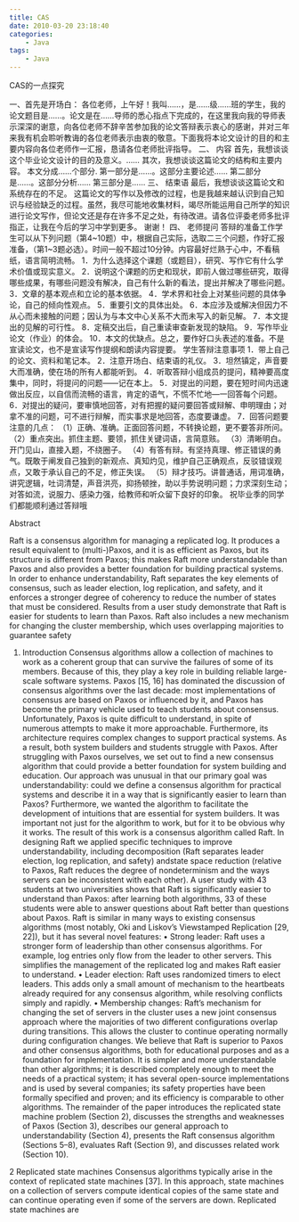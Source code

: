 ```yaml
---
title: CAS
date: 2010-03-20 23:18:40
categories:
	- Java
tags:
	- Java
---
```

CAS的一点探究
<!-- more -->

一、首先是开场白：
各位老师，上午好！我叫……，是……级……班的学生，我的论文题目是……。论文是在……导师的悉心指点下完成的，在这里我向我的导师表示深深的谢意，向各位老师不辞辛苦参加我的论文答辩表示衷心的感谢，并对三年来我有机会聆听教诲的各位老师表示由衷的敬意。下面我将本论文设计的目的和主要内容向各位老师作一汇报，恳请各位老师批评指导。
二、 内容
首先，我想谈谈这个毕业论文设计的目的及意义。……
其次，我想谈谈这篇论文的结构和主要内容。
本文分成……个部分.
第一部分是……。这部分主要论述……
第二部分是……。这部分分析……
第三部分是……
三、 结束语
最后，我想谈谈这篇论文和系统存在的不足。
这篇论文的写作以及修改的过程，也是我越来越认识到自己知识与经验缺乏的过程。虽然，我尽可能地收集材料，竭尽所能运用自己所学的知识进行论文写作，但论文还是存在许多不足之处，有待改进。请各位评委老师多批评指正，让我在今后的学习中学到更多。
谢谢！
四、 老师提问
答辩的准备工作学生可以从下列问题（第4~10题）中，根据自己实际，选取二三个问题，作好汇报准备，（第1~3题必选）。时间一般不超过10分钟。内容最好烂熟于心中，不看稿纸，语言简明流畅。
1．为什么选择这个课题（或题目），研究、写作它有什么学术价值或现实意义。
2．说明这个课题的历史和现状，即前人做过哪些研究，取得哪些成果，有哪些问题没有解决，自己有什么新的看法，提出并解决了哪些问题。
3．文章的基本观点和立论的基本依据。
4．学术界和社会上对某些问题的具体争论，自己的倾向性观点。
5．重要引文的具体出处。
6．本应涉及或解决但因力不从心而未接触的问题；因认为与本文中心关系不大而未写入的新见解。
7．本文提出的见解的可行性。
8．定稿交出后，自己重读审查新发现的缺陷。
9．写作毕业论文（作业）的体会。
10．本文的优缺点。总之，要作好口头表述的准备。不是宣读论文，也不是宣读写作提纲和朗读内容提要。
学生答辩注意事项
1．带上自己的论文、资料和笔记本。
2．注意开场白、结束语的礼仪。
3．坦然镇定，声音要大而准确，使在场的所有人都能听到。
4．听取答辩小组成员的提问，精神要高度集中，同时，将提问的问题——记在本上。
5．对提出的问题，要在短时间内迅速做出反应，以自信而流畅的语言，肯定的语气，不慌不忙地—一回答每个问题。
6．对提出的疑问，要审慎地回答，对有把握的疑问要回答或辩解、申明理由；对拿不准的问题，可不进行辩解，而实事求是地回答，态度要谦虚。
7．回答问题要注意的几点：
（1）正确、准确。正面回答问题，不转换论题，更不要答非所问。
（2）重点突出。抓住主题、要领，抓住关键词语，言简意赅。
（3）清晰明白。开门见山，直接入题，不绕圈子。
（4）有答有辩。有坚持真理、修正错误的勇气。既敢于阐发自己独到的新观点、真知灼见，维护自己正确观点，反驳错误观点，又敢于承认自己的不足，修正失误。
（5）辩才技巧。讲普通话，用词准确，讲究逻辑，吐词清楚，声音洪亮，抑扬顿挫，助以手势说明问题；力求深刻生动；对答如流，说服力、感染力强，给教师和听众留下良好的印象。
祝毕业季的同学们都能顺利通过答辩哦

Abstract

Raft is a consensus algorithm for managing a replicated
log. It produces a result equivalent to (multi-)Paxos, and
it is as efficient as Paxos, but its structure is different
from Paxos; this makes Raft more understandable than
Paxos and also provides a better foundation for building practical systems. In order to enhance understandability, Raft separates the key elements of consensus, such as
leader election, log replication, and safety, and it enforces
a stronger degree of coherency to reduce the number of
states that must be considered. Results from a user study
demonstrate that Raft is easier for students to learn than
Paxos. Raft also includes a new mechanism for changing
the cluster membership, which uses overlapping majorities to guarantee safety

1. Introduction
Consensus algorithms allow a collection of machines
to work as a coherent group that can survive the failures of some of its members. Because of this, they play a
key role in building reliable large-scale software systems.
Paxos [15, 16] has dominated the discussion of consensus algorithms over the last decade: most implementations
of consensus are based on Paxos or influenced by it, and
Paxos has become the primary vehicle used to teach students about consensus.
Unfortunately, Paxos is quite difficult to understand, in
spite of numerous attempts to make it more approachable.
Furthermore, its architecture requires complex changes
to support practical systems. As a result, both system
builders and students struggle with Paxos.
After struggling with Paxos ourselves, we set out to
find a new consensus algorithm that could provide a better foundation for system building and education. Our approach was unusual in that our primary goal was understandability: could we define a consensus algorithm for
practical systems and describe it in a way that is significantly easier to learn than Paxos? Furthermore, we wanted
the algorithm to facilitate the development of intuitions
that are essential for system builders. It was important not
just for the algorithm to work, but for it to be obvious why
it works.
The result of this work is a consensus algorithm called
Raft. In designing Raft we applied specific techniques to
improve understandability, including decomposition (Raft
separates leader election, log replication, and safety) andstate space reduction (relative to Paxos, Raft reduces the
degree of nondeterminism and the ways servers can be inconsistent with each other). A user study with 43 students
at two universities shows that Raft is significantly easier
to understand than Paxos: after learning both algorithms,
33 of these students were able to answer questions about
Raft better than questions about Paxos.
Raft is similar in many ways to existing consensus algorithms (most notably, Oki and Liskov’s Viewstamped
Replication [29, 22]), but it has several novel features:
• Strong leader: Raft uses a stronger form of leadership than other consensus algorithms. For example,
log entries only flow from the leader to other servers.
This simplifies the management of the replicated log
and makes Raft easier to understand.
• Leader election: Raft uses randomized timers to
elect leaders. This adds only a small amount of
mechanism to the heartbeats already required for any
consensus algorithm, while resolving conflicts simply and rapidly.
• Membership changes: Raft’s mechanism for
changing the set of servers in the cluster uses a new
joint consensus approach where the majorities of
two different configurations overlap during transitions. This allows the cluster to continue operating
normally during configuration changes.
We believe that Raft is superior to Paxos and other consensus algorithms, both for educational purposes and as a
foundation for implementation. It is simpler and more understandable than other algorithms; it is described completely enough to meet the needs of a practical system;
it has several open-source implementations and is used
by several companies; its safety properties have been formally specified and proven; and its efficiency is comparable to other algorithms.
The remainder of the paper introduces the replicated
state machine problem (Section 2), discusses the strengths
and weaknesses of Paxos (Section 3), describes our general approach to understandability (Section 4), presents
the Raft consensus algorithm (Sections 5–8), evaluates
Raft (Section 9), and discusses related work (Section 10).


2 Replicated state machines
Consensus algorithms typically arise in the context of
replicated state machines [37]. In this approach, state machines on a collection of servers compute identical copies
of the same state and can continue operating even if some
of the servers are down. Replicated state machines are
